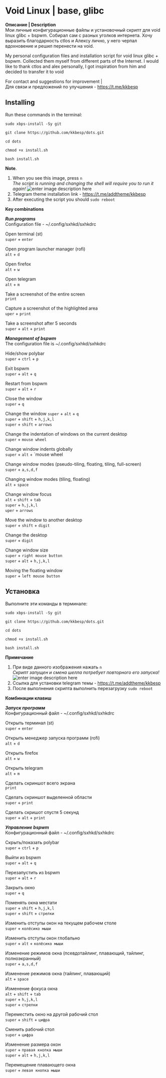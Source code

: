 # Void Linux | base, glibc

**Описание | Description**  
Мои личные конфигурационные файлы и установочный скрипт для void linux glibc + bspwm. Собирал сам с разных уголков интернета. Хочу выразить благодарность ctlos и Алексу лично, у него черпал вдохновение и решил перенести на void.


My personal configuration files and installation script for void linux glibc + bspwm. Collected them myself from different parts of the Internet. I would like to thank ctlos and alex personally, I got inspiration from him and decided to transfer it to void


For contact and suggestions for improvement |  
Для связи и предложений по улучшения - https://t.me/kkbesp


## **Installing**
Run these commands in the terminal:

   `sudo xbps-install -Sy git`  


   `git clone https://github.com/kkbesp/dots.git`  


   `cd dots`   


   `chmod +x install.sh`  


   `bash install.sh`  

**Note**.
1. When you see this image, press `n`  
*The script is running and changing the shell will require you to run it again!*
![enter image description here](https://i.imgur.com/ow2BU9x.png)  
2. Telegram theme installation link - https://t.me/addtheme/kkbesp
3. After executing the script you should
`sudo reboot`

**Key combinations**


***Run programs***  
Configuration file - ~/.config/sxhkd/sxhkdrc

Open terminal (st)  
`super` + `enter`

Open program launcher manager (rofi)  
`alt` + `d`

Open firefox  
`alt` + `w`

Open telegram  
`alt` + `m`

Take a screenshot of the entire screen  
`print`

Capture a screenshot of the highlighted area  
`uper` + `print`

Take a screenshot after 5 seconds  
`super` + `alt` + `print`


***Management of bspwm***  
The configuration file is ~/.config/sxhkd/sxhkdrc

Hide/show polybar  
`super` + `ctrl` + `p`

Exit bspwm  
`super` + `alt` + `q`

Restart from bspwm  
`super` + `alt` + `r`

Close the window  
`super` + `q`

Change the window `super` + `alt` + `q`  
`super` + `shift` + `h,j,k,l`  
`super` + `shift` + `arrows`

Change the indentation of windows on the current desktop  
`super` + `mouse wheel`

Change window indents globally  
`super` + `alt` + `mouse wheel

Change window modes (pseudo-tiling, floating, tiling, full-screen)  
`super` + `a,s,d,f`

Changing window modes (tiling, floating)  
`alt` + `space`

Change window focus  
`alt` + `shift` + `tab`  
`super` + `h,j,k,l`  
`uper` + `arrows`  

Move the window to another desktop    
`super` + `shift` + `digit`

Change the desktop  
`super` + `digit`

Change window size  
`super` + `right mouse button`  
`super` + `alt` + `h,j,k,l`  

Moving the floating window  
`super` + `left mouse button`  


## **Установка**
Выполните эти команды в терминале:

  `sudo xbps-install -Sy git`  


  `git clone https://github.com/kkbesp/dots.git`  


   `cd dots`  


   `chmod +x install.sh`  


   `bash install.sh`  



**Примечание**
1. При виде данного изображения нажать `n`  
*Скрипт запущен и смена шелла потребует повторного его запуска!*
![enter image description here](https://i.imgur.com/ow2BU9x.png)  
2. Ссылка для установки telegram темы - https://t.me/addtheme/kkbesp
3. После выполнения скрипта выполнить перезагрузку `sudo reboot`  


**Комбинации клавиш**


***Запуск программ***  
Конфигурационный файл - ~/.config/sxhkd/sxhkdrc

Открыть терминал (st)  
`super` + `enter`

Открыть менеджер запуска программ (rofi)  
`alt` + `d`

Открыть firefox  
`alt` + `w`

Открыть telegram  
`alt` + `m`

Сделать скриншот всего экрана  
`print`

Сделать скриншот выделенной области  
`super` + `print`

Сделать скришот спустя 5 секунд  
`super` + `alt` + `print`


***Управление bspwm***  
Конфигурационный файл - ~/.config/sxhkd/sxhkdrc

Скрыть/показать polybar  
`super` + `ctrl` + `p`

Выйти из bspwm  
`super` + `alt` + `q`

Перезапустить из bspwm  
`super` + `alt` + `r`

Закрыть окно  
`super` + `q`

Поменять окна местати  
`super` + `shift` + `h,j,k,l`  
`super` + `shift` + `стрелки`

Изменить отступы окон на текущем рабочем столе  
`super` + `колёсико мыши`

Изменить отступы окон глобально  
`super` + `alt` + `колёсико мыши`

Изменение режимов окна (псевдотайлинг, плавающий, тайлинг, полноэкранный)  
`super` + `a,s,d,f`

Изменение режимов окна (тайлинг, плавающий)  
`alt` + `space`

Изменение фокуса окна  
`alt` + `shift` + `tab`  
`super` + `h,j,k,l`  
`super` + `стрелки`  

Переместить окно на другой рабочий стол    
`super` + `shift` + `цифра`

Сменить рабочий стол  
`super` + `цифра`

Изменение размера окон  
`super` + `правая кнопка мыши`    
`super` + `alt` + `h,j,k,l`  

Перемещение плавающего окна  
`super` + `левая кнопка мыши`
